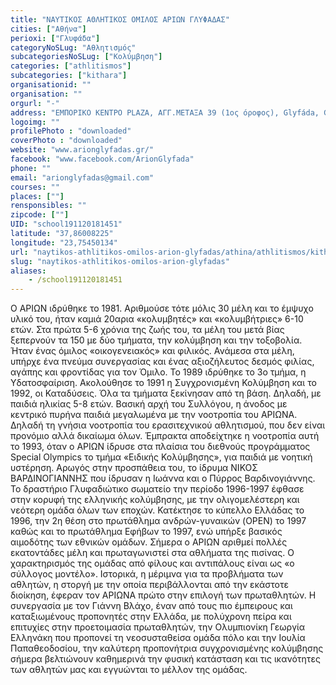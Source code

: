 ```yaml
---
title: "ΝΑΥΤΙΚΟΣ ΑΘΛΗΤΙΚΟΣ ΟΜΙΛΟΣ ΑΡΙΩΝ ΓΛΥΦΑΔΑΣ"
cities: ["Αθήνα"]
perioxi: ["Γλυφάδα"]
categoryNoSLug: "Αθλητισμός"
subcategoriesNoSLug: ["Κολύμβηση"]
categories: ["athlitismos"]
subcategories: ["kithara"]
organisationid: ""
organisation: ""
orgurl: "-"
address: "ΕΜΠΟΡΙΚΟ ΚΕΝΤΡΟ PLAZA, ΑΓΓ.ΜΕΤΑΞΑ 39 (1ος όροφος), Glyfáda, Greece"
logoimg: ""
profilePhoto : "downloaded"
coverPhoto : "downloaded"
website: "www.arionglyfadas.gr/"
facebook: "www.facebook.com/ArionGlyfada"
phone: ""
email: "arionglyfadas@gmail.com"
courses: ""
places: [""]
rensponsibles: ""
zipcode: [""]
UID: "school191120181451"
latitude: "37,86008225"
longitude: "23,75450134"
url: "naytikos-athlitikos-omilos-arion-glyfadas/athina/athlitismos/kithara"
slug: "naytikos-athlitikos-omilos-arion-glyfadas"
aliases:
    - /school191120181451
---
```





Ο ΑΡΙΩΝ ιδρύθηκε το 1981. Αριθμούσε τότε μόλις 30 μέλη και το έμψυχο υλικό του, ήταν καμιά 20αρια «κολυμβητές» και «κολυμβήτριες» 6-10 ετών. Στα πρώτα 5-6 χρόνια της ζωής του, τα μέλη του μετά βίας ξεπερνούν τα 150 με δύο τμήματα, την κολύμβηση και την τοξοβολία. Ήταν ένας όμιλος «οικογενειακός» και φιλικός. Ανάμεσα στα μέλη, υπήρχε ένα πνεύμα συνεργασίας και ένας αξιοζήλευτος δεσμός φιλίας, αγάπης και φροντίδας για τον Όμιλο. Το 1989 ιδρύθηκε το 3ο τμήμα, η Υδατοσφαίριση. Ακολούθησε το 1991 η Συγχρονισμένη Κολύμβηση και το 1992, οι Καταδύσεις. Όλα τα τμήματα ξεκίνησαν από τη βάση. Δηλαδή, με παιδιά ηλικίας 5-8 ετών. Βασική αρχή του Συλλόγου, η άνοδος με κεντρικό πυρήνα παιδιά μεγαλωμένα με την νοοτροπία του ΑΡΙΩΝΑ. Δηλαδή τη γνήσια νοοτροπία του ερασιτεχνικού αθλητισμού, που δεν είναι προνόμιο αλλά δικαίωμα όλων. Έμπρακτα αποδείχτηκε η νοοτροπία αυτή το 1993, όταν ο ΑΡΙΩΝ ίδρυσε στα πλαίσια του διεθνούς προγράμματος Special Olympics το τμήμα «Ειδικής Κολύμβησης», για παιδιά με νοητική υστέρηση. Αρωγός στην προσπάθεια του, το ίδρυμα ΝΙΚΟΣ ΒΑΡΔΙΝΟΓΙΑΝΝΗΣ που ίδρυσαν η Ιωάννα και ο Πύρρος Βαρδινογιάννης. Το δραστήριο Γλυφαδιώτικο σωματείο την περίοδο 1996-1997 έφθασε στην κορυφή της ελληνικής κολύμβησης, με την ολιγομελέστερη και νεότερη ομάδα όλων των εποχών. Κατέκτησε το κύπελλο Ελλάδας το 1996, την 2η θέση στο πρωτάθλημα ανδρών-γυναικών (OPEN) το 1997 καθώς και το πρωτάθλημα Εφήβων το 1997, ενώ υπήρξε βασικός αιμοδότης των εθνικών ομάδων. Σήμερα ο ΑΡΙΩΝ αριθμεί πολλές εκατοντάδες μέλη και πρωταγωνιστεί στα αθλήματα της πισίνας. Ο χαρακτηρισμός της ομάδας από φίλους και αντιπάλους είναι ως «ο σύλλογος μοντέλο». Ιστορικά, η μέριμνα για τα προβλήματα των αθλητών, η στοργή με την οποία περιβάλλονται από την εκάστοτε διοίκηση, έφεραν τον ΑΡΙΩΝΑ πρώτο στην επιλογή των πρωταθλητών. Η συνεργασία με τον Γιάννη Βλάχο, έναν από τους πιο έμπειρους και καταξιωμένους προπονητές στην Ελλάδα, με πολύχρονη πείρα και επιτυχίες στην προετοιμασία πρωταθλητών, την Ολυμπιονίκη Γεωργία Ελληνάκη που προπονεί τη νεοσυσταθείσα ομάδα πόλο και την Ιουλία Παπαθεοδοσίου, την καλύτερη προπονήτρια συγχρονισμένης κολύμβησης σήμερα βελτιώνουν καθημερινά την φυσική κατάσταση και τις ικανότητες των αθλητών μας και εγγυώνται το μέλλον της ομάδας.